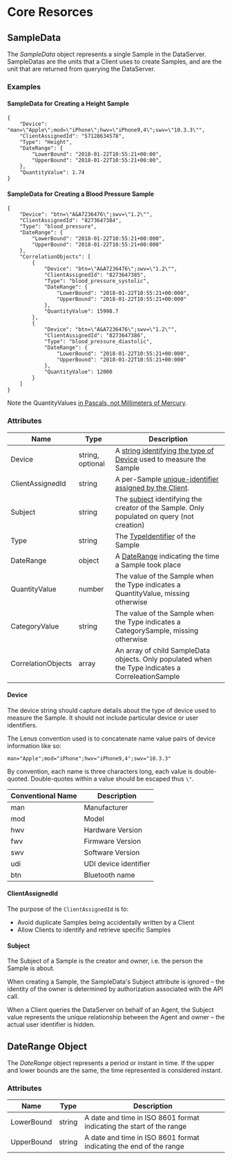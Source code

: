 # Core Resorces

## SampleData

The _SampleData_ object represents a single Sample in the DataServer. SampleDatas are the units that a Client uses to create Samples, and are the unit that are returned from querying the DataServer.

### Examples

#### SampleData for Creating a Height Sample

```
{
    "Device": "man=\"Apple\";mod=\"iPhone\";hwv=\"iPhone9,4\";swv=\"10.3.3\"",
    "ClientAssignedId": "57128634578",
    "Type": "Height",
    "DateRange": {
        "LowerBound": "2018-01-22T10:55:21+00:00",
        "UpperBound": "2018-01-22T10:55:21+00:00",
    },
    "QuantityValue": 1.74
}
```

#### SampleData for Creating a Blood Pressure Sample

```
{
    "Device": "btn=\"A&A7236476\";swv=\"1.2\"",
    "ClientAssignedId": "8273647384",
    "Type": "blood_pressure",
    "DateRange": {
        "LowerBound": "2018-01-22T10:55:21+00:000",
        "UpperBound": "2018-01-22T10:55:21+00:000"
    },
    "CorrelationObjects": [
        {
            "Device": "btn=\"A&A7236476\";swv=\"1.2\"",
            "ClientAssignedId": "8273647385",
            "Type": "blood_pressure_systolic",
            "DateRange": {
                "LowerBound": "2018-01-22T10:55:21+00:000",
                "UpperBound": "2018-01-22T10:55:21+00:000"
            },
            "QuantityValue": 15998.7
        },
        {
            "Device": "btn=\"A&A7236476\";swv=\"1.2\"",
            "ClientAssignedId": "8273647386",
            "Type": "blood_pressure_diastolic",
            "DateRange": {
                "LowerBound": "2018-01-22T10:55:21+00:000",
                "UpperBound": "2018-01-22T10:55:21+00:000"
            },
            "QuantityValue": 12000
        }
    ]
}
```

Note the QuantityValues [in Pascals, not Millimeters of Mercury](../Samples.md#non-intuitive-units).

### Attributes

|Name|Type|Description|
|-|-|-|
|Device|string, optional|A [string identifying the type of Device](#device) used to measure the Sample|
|ClientAssignedId|string|A per-Sample [unique-identifier assigned by the Client]().|
|Subject|string|The [subject](#subject) identifying the creator of the Sample. Only populated on query (not creation)|
|Type|string|The [TypeIdentifier](samples/index.md#typeidentifier) of the Sample|
|DateRange|object|A [DateRange](#daterange-object) indicating the time a Sample took place|
|QuantityValue|number|The value of the Sample when the Type indicates a QuantityValue, missing otherwise|
|CategoryValue|string|The value of the Sample when the Type indicates a CategorySample, missing otherwise|
|CorrelationObjects|array|An array of child SampleData objects. Only populated when the Type indicates a CorreleationSample|

#### Device

The device string should capture details about the type of device used to measure the Sample. It should not include particular device or user identifiers.

The Lenus convention used is to concatenate name value pairs of device information like so:

```
man="Apple";mod="iPhone";hwv="iPhone9,4";swv="10.3.3"
```

By convention, each name is three characters long, each value is double-quoted. Double-quotes within a value should be escaped thus `\"`.

| Conventional Name | Description |
|-------------------|-------------|
| man               | Manufacturer |
| mod               | Model |
| hwv               | Hardware Version |
| fwv               | Firmware Version |
| swv               | Software Version |
| udi               | UDI device identifier |
| btn               | Bluetooth name |

#### ClientAssignedId

The purpose of the `ClientAssignedId` is to:

* Avoid duplicate Samples being accidentally written by a Client
* Allow Clients to identify and retrieve specific Samples

#### Subject

The Subject of a Sample is the creator and owner, i.e. the person the Sample is about.

When creating a Sample, the SampleData's Subject attribute is ignored – the identity of the owner is determined by authorization associated with the API call.

When a Client queries the DataServer on behalf of an Agent, the Subject value represents the unique relationship between the Agent and owner – the actual user identifier is hidden.

## DateRange Object

The _DateRange_ object represents a period or instant in time. If the upper and lower bounds are the same, the time represented is considered instant.

### Attributes

| Name       | Type   | Description |
|------------|--------|-------------|
| LowerBound | string | A date and time in ISO 8601 format indicating the start of the range |
| UpperBound | string | A date and time in ISO 8601 format indicating the end of the range   |






